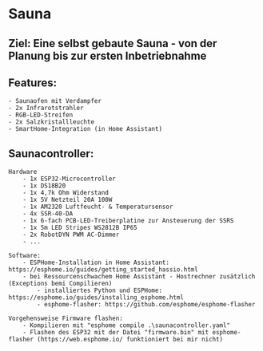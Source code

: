 # Sauna

## Ziel: Eine selbst gebaute Sauna - von der Planung bis zur ersten Inbetriebnahme

## Features:
    - Saunaofen mit Verdampfer
    - 2x Infrarotstrahler
    - RGB-LED-Streifen
    - 2x Salzkristallleuchte
    - SmartHome-Integration (in Home Assistant)

## Saunacontroller:
    Hardware
        - 1x ESP32-Microcontroller
        - 1x DS18B20
        - 1x 4,7k Ohm Widerstand
        - 1x 5V Netzteil 20A 100W
        - 1x AM2320 Luftfeucht- & Temperatursensor
        - 4x SSR-40-DA
        - 1x 6-fach PCB-LED-Treiberplatine zur Ansteuerung der SSRS
        - 1x 5m LED Stripes WS2812B IP65
        - 2x RobotDYN PWM AC-Dimmer
        - ...

    Software:
        - ESPHome-Installation in Home Assistant: https://esphome.io/guides/getting_started_hassio.html
        - bei Ressourcenschwachem Home Assistant - Hostrechner zusätzlich (Exceptions bemi Compilieren)
            - installiertes Python und ESPHome: https://esphome.io/guides/installing_esphome.html
            - esphome-flasher: https://github.com/esphome/esphome-flasher

    Vorgehensweise Firmware flashen:
        - Kompilieren mit "esphome compile .\saunacontroller.yaml"
        - Flashen des ESP32 mit der Datei "firmware.bin" mit esphome-flasher (https://web.esphome.io/ funktioniert bei mir nicht)
